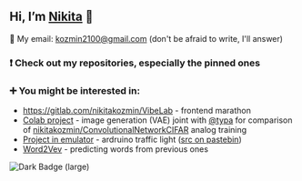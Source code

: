 ## Hi, I’m [Nikita](https://t.me/kozmin_nikita) 👋 
📧 My email: kozmin2100@gmail.com (don't be afraid to write, I'll answer)
### ❗ Сheck out my repositories, especially the pinned ones
### ➕ You might be interested in:
- https://gitlab.com/nikitakozmin/VibeLab - frontend marathon
- [Colab project](https://colab.research.google.com/drive/1FKL0Yn9Fz13YLjH0pA21ceY9pa0Urp4W?usp=sharing) - image generation (VAE) joint with [@typa](https://github.com/typa1yaaa) for comparison of [nikitakozmin/ConvolutionalNetworkCIFAR](https://github.com/nikitakozmin/ConvolutionalNetworkCIFAR) analog training
- [Project in emulator](https://wokwi.com/projects/415095930291386369) - ardruino traffic light ([src on pastebin](https://pastebin.com/Q8CWnbd5))
- [Word2Vev](https://drive.google.com/file/d/1UE0vI_pp2b5tH1VXfOPxn8k7Zidz-f6G/view?usp=sharing) - predicting words from previous ones
<img alt="Dark Badge (large)" src="https://www.codewars.com/users/NikitaKozmin/badges/large">
